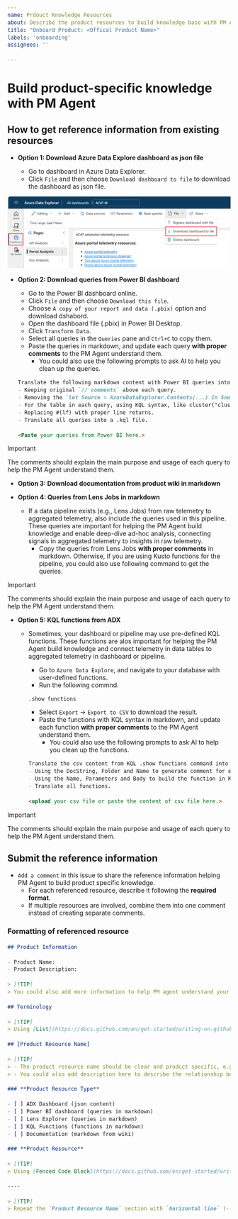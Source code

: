 ```yaml
---
name: Prdouct Knowledge Resources
about: Describe the product resources to build knowledge base with PM Agent
title: "Onboard Product: <Offical Product Name>"
labels: 'onboarding'
assignees: ''

---
```


# Build product-specific knowledge with PM Agent

## How to get reference information from existing resources

- **Option 1: Download Azure Data Explore dashboard as json file**

    - Go to dashboard in Azure Data Explorer. 
    - Click `File` and then choose `Download dashboard to file` to download the dashboard as json file.

![Download ADE dashboard](https://raw.githubusercontent.com/Azure/PMAgent-onboarding/main/docs/resources/Download_ADE_Dashboard.png "Download Azure Data Explore Dashboard")

- **Option 2: Download queries from Power BI dashboard**

    - Go to the Power BI dashboard online.
    - Click `File` and then choose `Download this file`. 
    - Choose `A copy of your report and data (.pbix)` option and download dshabord. 
    - Open the dashboard file (.pbix) in Power BI Desktop. 
    - Click `Transform Data`.
    - Select all queries in the `Queries` pane and `Ctrl+C` to copy them. 
    - Paste the queries in markdown, and update each query **with proper comments** to the PM Agent understand them. 
        - You could also use the following prompts to ask AI to help you clean up the queries. 

    ```markdown
    Translate the following markdown content with Power BI queries into KQL queries. 
    - Keeping original `// comments` above each query.
    - Removing the `let Source = AzureDataExplorer.Contents(...) in Source` Power Query wrapping, leaving clean KQL.
    - For the table in each query, using KQL syntax, like cluster("cluster instance").database("db").table
    - Replacing #(lf) with proper line returns.
    - Translate all queries into a .kql file. 

    <Paste your queries from Power BI here.>
    ```
    
> [!IMPORTANT] 
> The comments should explain the main purpose and usage of each query to help the PM Agent understand them.

- **Option 3: Download documentation from product wiki in markdown**

- **Option 4: Queries from Lens Jobs in markdown**

    - If a data pipeline exists (e.g., Lens Jobs) from raw telemetry to aggregated telemetry, also include the queries used in this pipeline. These queries are important for helping the PM Agent build knowledge and enable deep-dive ad-hoc analysis, connecting signals in aggregated telemetry to insights in raw telemetry. 
        - Copy the queries from Lens Jobs **with proper comments** in markdown. Otherwise, if you are using Kusto functions for the pipeline, you could also use following command to get the queries.

    
> [!IMPORTANT] 
> The comments should explain the main purpose and usage of each query to help the PM Agent understand them.

- **Option 5: KQL functions from ADX**

    - Sometimes, your dashboard or pipeline may use pre-defined KQL functions. These functions are alos important for helping the PM Agent build knowledge and connect telemetry in data tables to aggregated telemetry in dashboard or pipeline.

        - Go to `Azure Data Explore`, and navigate to your database with user-defined functions.
        - Run the following commnd. 

        ```kql 
        .show functions
        ```

        - Select `Export` -> `Export to CSV` to download the result. 
        - Paste the functions with KQL syntax in markdown, and update each function **with proper comments** to the PM Agent understand them. 
            - You could also use the following prompts to ask AI to help you clean up the functions. 

        ```markdown
        Translate the csv content from KQL .show functions command into KQL queries. 
        - Using the DocString, Folder and Name to generate comment for each function. 
        - Using the Name, Parameters and Body to build the function in KQL syntax. 
        - Translate all functions.

        <upload your csv file or paste the content of csv file here.>
        ```

> [!IMPORTANT] 
> The comments should explain the main purpose and usage of each query to help the PM Agent understand them.

## Submit the reference information 

- `Add a comment` in this issue to share the reference information helping PM Agent to build product specific knowledge. 
    - For each referenced resource, describe it following the **required format**.
    - If multiple resources are involved, combine them into one comment instead of creating separate comments.

### **Formatting of referenced resource**

```markdown
## Product Information 

- Product Name: 
- Product Description: 

> [!TIP]
> You could also add more information to help PM agent understand your product.

## Terminology

> [!TIP]
> Using [List](https://docs.github.com/en/get-started/writing-on-github/getting-started-with-writing-and-formatting-on-github/basic-writing-and-formatting-syntax#lists) to define Product-specific Terminology.

## [Product Resource Name]

> [!TIP]
> - The product resource name should be clear and product specific, e.g., 'Dashboard for product XYZ' instead of 'Dashboard'.
> - You could also add description here to describe the relationship between this resource to other resources. 

### **Product Resource Type**

- [ ] ADX Dashboard (json content)
- [ ] Power BI dashboard (queries in markdown)
- [ ] Lens Explorer (queries in markdown) 
- [ ] KQL Functions (functions in markdown) 
- [ ] Documentation (markdown from wiki)

### **Product Resource**

> [!TIP]
> Using [Fenced Code Block](https://docs.github.com/en/get-started/writing-on-github/working-with-advanced-formatting/creating-and-highlighting-code-blocks#fenced-code-blocks) to define the reference from existing resources, e.g., content of ADX dashboard in json, KQL queries in markdown, etc.

----

> [!TIP]
> Repeat the `Product Resource Name` section with `horizontal line` (---) for each resource. 

```



